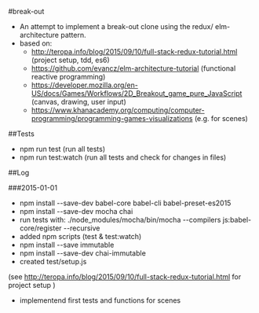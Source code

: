 #break-out
- An attempt to implement a break-out clone using the redux/ elm-architecture pattern.
- based on:
   - http://teropa.info/blog/2015/09/10/full-stack-redux-tutorial.html (project setup, tdd, es6)
   - https://github.com/evancz/elm-architecture-tutorial (functional reactive programming)
   - https://developer.mozilla.org/en-US/docs/Games/Workflows/2D_Breakout_game_pure_JavaScript (canvas, drawing, user input)
   - https://www.khanacademy.org/computing/computer-programming/programming-games-visualizations (e.g. for scenes)

##Tests
- npm run test (run all tests)
- npm run test:watch (run all tests and check for changes in files)

##Log

###2015-01-01

- npm install --save-dev babel-core babel-cli babel-preset-es2015
- npm install --save-dev mocha chai
- run tests with: ./node_modules/mocha/bin/mocha --compilers js:babel-core/register --recursive
- added npm scripts (test & test:watch)
- npm install --save immutable
- npm install --save-dev chai-immutable
- created test/setup.js

(see http://teropa.info/blog/2015/09/10/full-stack-redux-tutorial.html for project setup )

- implementend first tests and functions for scenes
